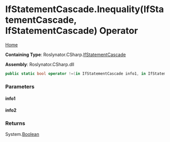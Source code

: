 <a name="_top"></a>

# IfStatementCascade\.Inequality\(IfStatementCascade, IfStatementCascade\) Operator

[Home](../../../../README.md#_top)

**Containing Type**: Roslynator\.CSharp\.[IfStatementCascade](../README.md#_top)

**Assembly**: Roslynator\.CSharp\.dll

```csharp
public static bool operator !=(in IfStatementCascade info1, in IfStatementCascade info2)
```

### Parameters

#### info1

#### info2

### Returns

System\.[Boolean](https://docs.microsoft.com/en-us/dotnet/api/system.boolean)

